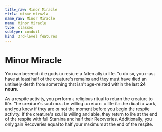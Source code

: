 ```yaml
---
title_raw: Minor Miracle
title: Minor Miracle
name_raw: Minor Miracle
name: Minor Miracle
type: classes
subtype: conduit
kind: 3rd-level features
---
```


# Minor Miracle

You can beseech the gods to restore a fallen ally to life. To do so, you must have at least half of the creature's remains and they must have died an untimely death from something that isn't age-related within the last **24 hours**.

As a respite activity, you perform a religious ritual to return the creature to life. The creature's soul must be willing to return to life for the ritual to work, and you know if they are or not the moment before you begin the respite activity. If the creature's soul is willing and able, they return to life at the end of the respite with full Stamina and half their Recoveries. Additionally, you only gain Recoveries equal to half your maximum at the end of the respite.
